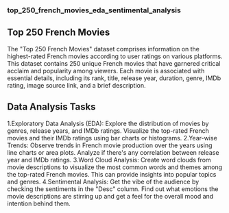 ### top_250_french_movies_eda_sentimental_analysis

## Top 250 French Movies

The "Top 250 French Movies" dataset comprises information on the highest-rated French movies according to user ratings on various platforms. This dataset contains 250 unique French movies that have garnered critical acclaim and popularity among viewers. Each movie is associated with essential details, including its rank, title, release year, duration, genre, IMDb rating, image source link, and a brief description.

## Data Analysis Tasks

1.Exploratory Data Analysis (EDA): Explore the distribution of movies by genres, release years, and IMDb ratings. Visualize the top-rated French movies and their IMDb ratings using bar charts or histograms.
2.Year-wise Trends: Observe trends in French movie production over the years using line charts or area plots. Analyze if there's any correlation between release year and IMDb ratings.
3.Word Cloud Analysis: Create word clouds from movie descriptions to visualize the most common words and themes among the top-rated French movies. This can provide insights into popular topics and genres.
4.Sentimental Analysis: Get the vibe of the audience by checking the sentiments in the "Desc" column. Find out what emotions the movie descriptions are stirring up and get a feel for the overall mood and intention behind them.
